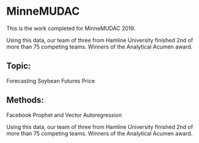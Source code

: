 # MinneMUDAC
This is the work completed for MinneMUDAC 2019. 

Using this data, our team of three from Hamline University finished 2nd of more than 75 competing teams. Winners of the Analytical Acumen award.

## Topic: 
Forecasting Soybean Futures Price 

## Methods: 
Facebook Prophet and Vector Autoregression

Using this data, our team of three from Hamline University finished 2nd of more than 75 competing teams. Winners of the Analytical Acumen award.
